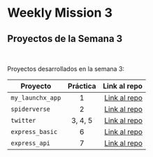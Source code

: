 # Weekly Mission 3

## Proyectos de la Semana 3 
<br>

Proyectos desarrollados en la semana 3:

| Proyecto | Práctica | Link al repo |
| ------------- |:-------------:| -----:|
|`my_launchx_app`|1|[Link al repo](https://github.com/FabianGarciaXY/creacion-de-proyectos-node)|
|`spiderverse`|2|[Link al repo](https://github.com/FabianGarciaXY/Test-Driven-Development)|
|`twitter`|3, 4, 5|[Link al repo](https://github.com/FabianGarciaXY/models-launch-x)|
|`express_basic`|6|[Link al repo](https://github.com/FabianGarciaXY/express-server)|
|`express_api`|7|[Link al repo](#)|
